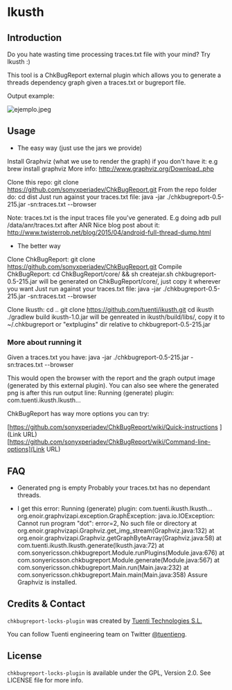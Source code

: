 Ikusth
======

Introduction
------------

Do you hate wasting time processing traces.txt file with your mind? Try Ikusth :)

This tool is a ChkBugReport external plugin which allows you to generate a threads dependency graph given a traces.txt or bugreport file.

Output example:


![ejemplo.jpeg](examples/example.jpeg)

Usage
-----

* The easy way (just use the jars we provide)

Install Graphviz (what we use to render the graph) if you don't have it:
e.g brew install graphviz
More info: http://www.graphviz.org/Download..php

Clone this repo:
git clone https://github.com/sonyxperiadev/ChkBugReport.git
From the repo folder do:
cd dist
Just run against your traces.txt file:
java -jar ./chkbugreport-0.5-215.jar -sn:traces.txt --browser

Note:
traces.txt is the input traces file you've generated.
E.g doing adb pull /data/anr/traces.txt after ANR
Nice blog post about it: http://www.twisterrob.net/blog/2015/04/android-full-thread-dump.html

* The better way

Clone ChkBugReport:
git clone https://github.com/sonyxperiadev/ChkBugReport.git
Compile ChkBugReport:
cd ChkBugReport/core/ && sh createjar.sh
chkbugreport-0.5-215.jar will be generated on ChkBugReport/core/, just copy it wherever you want
Just run against your traces.txt file:
java -jar ./chkbugreport-0.5-215.jar -sn:traces.txt --browser

Clone Ikusth:
cd ..
git clone https://github.com/tuenti/ikusth.git
cd ikusth
./gradlew build
ikusth-1.0.jar will be genreated in ikusth/build/libs/, copy it to ~/.chkbugreport or "extplugins" dir relative to chkbugreport-0.5-215.jar

### More about running it ###

Given a traces.txt you have:
java -jar ./chkbugreport-0.5-215.jar -sn:traces.txt --browser

This would open the browser with the report and the graph output image (generated by this external plugin).
You can also see where the generated png is after this run output line:
Running (generate) plugin: com.tuenti.ikusth.Ikusth...

ChkBugReport has way more options you can try:

[https://github.com/sonyxperiadev/ChkBugReport/wiki/Quick-instructions
](Link URL)[https://github.com/sonyxperiadev/ChkBugReport/wiki/Command-line-options](Link URL)

FAQ
---

* Generated png is empty
Probably your traces.txt has no dependant threads.

* I get this error:
Running (generate) plugin: com.tuenti.ikusth.Ikusth...
org.enoir.graphvizapi.exception.GraphException: java.io.IOException: Cannot run program "dot": error=2, No such file or directory
	at org.enoir.graphvizapi.Graphviz.get_img_stream(Graphviz.java:132)
	at org.enoir.graphvizapi.Graphviz.getGraphByteArray(Graphviz.java:58)
	at com.tuenti.ikusth.Ikusth.generate(Ikusth.java:72)
	at com.sonyericsson.chkbugreport.Module.runPlugins(Module.java:676)
	at com.sonyericsson.chkbugreport.Module.generate(Module.java:567)
	at com.sonyericsson.chkbugreport.Main.run(Main.java:232)
	at com.sonyericsson.chkbugreport.Main.main(Main.java:358)
Assure Graphviz is installed.

Credits & Contact
-----------------

`chkbugreport-locks-plugin` was created by [Tuenti Technologies S.L.](http://github.com/tuenti)

You can follow Tuenti engineering team on Twitter [@tuentieng](http://twitter.com/tuentieng).

License
-------

`chkbugreport-locks-plugin` is available under the GPL, Version 2.0. See LICENSE file
for more info.
